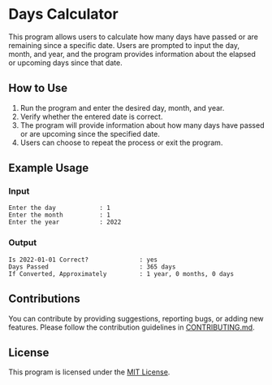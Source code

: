 # Days Calculator

This program allows users to calculate how many days have passed or are remaining since a specific date. Users are prompted to input the day, month, and year, and the program provides information about the elapsed or upcoming days since that date.

## How to Use

1. Run the program and enter the desired day, month, and year.
2. Verify whether the entered date is correct.
3. The program will provide information about how many days have passed or are upcoming since the specified date.
4. Users can choose to repeat the process or exit the program.

## Example Usage

### Input
```
Enter the day            : 1
Enter the month          : 1
Enter the year           : 2022
```

### Output
```
Is 2022-01-01 Correct?              : yes
Days Passed                         : 365 days
If Converted, Approximately         : 1 year, 0 months, 0 days
```

## Contributions
You can contribute by providing suggestions, reporting bugs, or adding new features. Please follow the contribution guidelines in [CONTRIBUTING.md](/CONTRIBUTING.md).

## License
This program is licensed under the [MIT License](/LICENSE).
